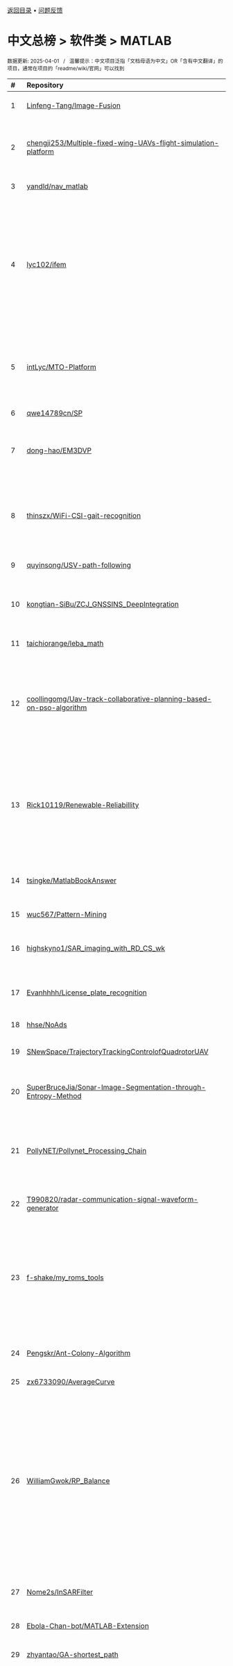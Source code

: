 <a href="https://gitee.com/GrowingGit/GitHub-Chinese-Top-Charts#github中文排行榜">返回目录</a> • <a href="/content/docs/feedback.md">问题反馈</a>

# 中文总榜 > 软件类 > MATLAB
<sub>数据更新: 2025-04-01&nbsp;&nbsp;&nbsp;/&nbsp;&nbsp;&nbsp;温馨提示：中文项目泛指「文档母语为中文」OR「含有中文翻译」的项目，通常在项目的「readme/wiki/官网」可以找到</sub>

|#|Repository|Description|Stars|Updated|
|:-|:-|:-|:-|:-|
|1|[Linfeng-Tang/Image-Fusion](https://github.com/Linfeng-Tang/Image-Fusion)|Deep Learning-based Image Fusion: A Survey|960|2025-03-18|
|2|[chengji253/Multiple-fixed-wing-UAVs-flight-simulation-platform](https://github.com/chengji253/Multiple-fixed-wing-UAVs-flight-simulation-platform)|A multiple fixed-wing UAVs flight simulation platform built by matlab and simulink. |252|2025-03-02|
|3|[yandld/nav_matlab](https://github.com/yandld/nav_matlab)|基于的matlab导航科学计算库|247|2025-03-13|
|4|[lyc102/ifem](https://github.com/lyc102/ifem)|iFEM is a MATLAB software package containing robust, efficient, and easy-following codes for the main building blocks of adaptive finite element methods on unstructured simplicial grids in both two an ...|241|2024-10-24|
|5|[intLyc/MTO-Platform](https://github.com/intLyc/MTO-Platform)|Multitask Optimization Platform (MToP): A MATLAB Optimization Platform for Evolutionary Multitasking|140|2025-02-27|
|6|[qwe14789cn/SP](https://github.com/qwe14789cn/SP)|信号处理工具箱|123|2024-12-20|
|7|[dong-hao/EM3DVP](https://github.com/dong-hao/EM3DVP)|EM3DVP: a Visual Package for 3D Geo-Electromagnetic modeling and inversion|62|2025-02-05|
|8|[thinszx/WiFi-CSI-gait-recognition](https://github.com/thinszx/WiFi-CSI-gait-recognition)|通过WiFi信号的信道状态信息（Channel State Information, CSI）进行步态特征提取，进而实现用户识别|43|2025-01-27|
|9|[quyinsong/USV-path-following](https://github.com/quyinsong/USV-path-following)|USV路径跟踪LOS控制算法仿真|40|2024-11-14|
|10|[kongtian-SiBu/ZCJ_GNSSINS_DeepIntegration](https://github.com/kongtian-SiBu/ZCJ_GNSSINS_DeepIntegration)|GNSS和INS深组合的尝试，在GNSS_SDR和PSINS基础上组合得到|35|2024-10-13|
|11|[taichiorange/leba_math](https://github.com/taichiorange/leba_math)|"乐吧的数学" 使用的代码|32|2025-03-13|
|12|[coollingomg/Uav-track-collaborative-planning-based-on-pso-algorithm](https://github.com/coollingomg/Uav-track-collaborative-planning-based-on-pso-algorithm)|Multi-uav track collaborative planning based on improved particle swarm optimization algorithm   基于改进粒子群算法的多无人机航迹协同规划|32|2024-12-11|
|13|[Rick10119/Renewable-Reliabillity](https://github.com/Rick10119/Renewable-Reliabillity)|本项目利用 Atlite 库，基于历史气象再分析数据计算了中国区域 2020 年的风电和光伏出力因子时间序列。出力因子反映了可再生能源在不弃电情况下的实际出力与装机容量之比。|30|2024-11-19|
|14|[tsingke/MatlabBookAnswer](https://github.com/tsingke/MatlabBookAnswer)|Matlab程序设计与应用（第3版，刘卫国著）课后习题与实验-参考答案|30|2024-10-13|
|15|[wuc567/Pattern-Mining](https://github.com/wuc567/Pattern-Mining)|序列模式挖掘相关研究|30|2024-12-05|
|16|[highskyno1/SAR_imaging_with_RD_CS_wk](https://github.com/highskyno1/SAR_imaging_with_RD_CS_wk)|基于RD、CS和ωk算法的合成孔径雷达成像算法原理与实现|29|2025-03-27|
|17|[Evanhhhh/License_plate_recognition](https://github.com/Evanhhhh/License_plate_recognition)|数字图像处理大作业，蓝绿黄白四色车牌识别（matlab）|27|2025-02-17|
|18|[hhse/NoAds](https://github.com/hhse/NoAds)|NoAds插件|23|2025-03-21|
|19|[SNewSpace/TrajectoryTrackingControlofQuadrotorUAV](https://github.com/SNewSpace/TrajectoryTrackingControlofQuadrotorUAV)|欧拉角、四元数、旋转矩阵，迂回现象，自抗扰控制|23|2024-09-30|
|20|[SuperBruceJia/Sonar-Image-Segmentation-through-Entropy-Method](https://github.com/SuperBruceJia/Sonar-Image-Segmentation-through-Entropy-Method)|This is a MATLAB implementation of Sonar Image Segmentation via Entropy Method|21|2024-10-10|
|21|[PollyNET/Pollynet_Processing_Chain](https://github.com/PollyNET/Pollynet_Processing_Chain)|NRT lidar data processing program for multiwavelength polarization Raman lidar network (PollyNET)|21|2025-03-25|
|22|[T990820/radar-communication-signal-waveform-generator](https://github.com/T990820/radar-communication-signal-waveform-generator)|本仓库的代码用于雷达/通信信号波形的仿真与时频分析|20|2024-10-19|
|23|[f-shake/my_roms_tools](https://github.com/f-shake/my_roms_tools)|基于MATLAB的ROMS（区域海洋模式）预处理、后处理工具包；MATLAB-based pre-processing and post-processing toolkit for ROMS (Regional Ocean Modeling System)|20|2025-03-13|
|24|[Pengskr/Ant-Colony-Algorithm](https://github.com/Pengskr/Ant-Colony-Algorithm)|Implementation of Ant-Colony-Algorithm in Matlab|19|2025-01-12|
|25|[zx6733090/AverageCurve](https://github.com/zx6733090/AverageCurve)|均速曲线|16|2024-10-15|
|26|[WilliamGwok/RP_Balance](https://github.com/WilliamGwok/RP_Balance)|RM2024赛季基于五连杆结构的轮足式机器人建模与仿真代码 / Modeling and Simulation Code for a Wheel-Legged Robot Based on a Five-Bar Linkage Structure in the RM2024 Season /  RM2024シーズンにおける五節リンク構造を基盤とした車輪足型ロボットのモデリングとシミュレーションコー ...|13|2024-12-02|
|27|[Nome2s/InSARFilter](https://github.com/Nome2s/InSARFilter)|InSAR 中经典滤波算法的实现（MATLAB & Python）|13|2024-10-19|
|28|[Ebola-Chan-bot/MATLAB-Extension](https://github.com/Ebola-Chan-bot/MATLAB-Extension)|埃博拉酱的MATLAB扩展|13|2025-03-20|
|29|[zhyantao/GA-shortest_path](https://github.com/zhyantao/GA-shortest_path)|遗传算法解决最短路径问题（两个出发点）|13|2024-11-18|
|30|[OlyMarco/MATLAB_Image_Processing](https://github.com/OlyMarco/MATLAB_Image_Processing)|This MATLAB-based image processing application demonstrates core capabilities such as image loading, filtering, enhancement, and other operations typically used in image processing tasks.|12|2025-02-01|
|31|[JNURay/robot-planning](https://github.com/JNURay/robot-planning)|3d场景下RRT、RRT*算法、实现绕过两个圆柱障碍物到达目标点|12|2024-12-03|
|32|[InTheFuture7/NSGA_II-for-FJSP](https://github.com/InTheFuture7/NSGA_II-for-FJSP)|使用 NSGAII 算法求解 FJSP 问题（柔性作业车间调度）|11|2025-02-12|
|33|[yqx7150/EDAEPRec](https://github.com/yqx7150/EDAEPRec)|Enhanced Denoising Auto-Encoding Priors for Reconstruction |11|2024-12-08|
|34|[LuoQingju/ACOPF_SOCP](https://github.com/LuoQingju/ACOPF_SOCP)|Solving the Optimal Power Flow by Second-Order Cone Programming (The Second-Order Cone Relaxation of Optimal Power Flow) 二阶锥规划求解最优潮流（最优潮流的二阶锥松弛）|10|2024-11-06|
|35|[sunbinuestc/VIF-metrics-analysis](https://github.com/sunbinuestc/VIF-metrics-analysis)|可见光与红外图像融合质量评价指标分析|10|2024-12-17|
|36|[BySpaces/Matlab-Pcode-to-Mcode](https://github.com/BySpaces/Matlab-Pcode-to-Mcode)|本软件可实现将MATLAB中Pcode加密的代码，恢复为原来的M文件。This software can restore the codes encrypted by Pcode in MATLAB to the original M file.|10|2024-10-08|
|37|[Sweetsour-crap/deep-learning-test](https://github.com/Sweetsour-crap/deep-learning-test)|深度学习导论课上的matlab实现卷积神经网络的代码，最后会有一个手写数字识别作业！|10|2025-02-28|
|38|[HilbertRonAnju/MCM_2021_Problem_B](https://github.com/HilbertRonAnju/MCM_2021_Problem_B)|2021年美国大学生数学建模竞赛B题O奖仓库，西安交通大学队伍，队伍编号2104673。|9|2024-10-26|
|39|[chenzeyuan1/IOrange](https://github.com/chenzeyuan1/IOrange)|一门专门为数字电路设计的编译器。支持简单的语法，可以编译出simulink仿真电路，并进行实时仿真。同时支持化简，生成真值表，卡诺图，计算最大最小项。|8|2024-10-27|
|40|[Achuan-2/volume_view](https://github.com/Achuan-2/volume_view)|用matlab绘制3d volume|8|2024-10-21|
|41|[Pengskr/A-star](https://github.com/Pengskr/A-star)|基于Matlab实现A*算法|8|2025-01-08|
|42|[AomanHao/Matlab-Image-Evaluate](https://github.com/AomanHao/Matlab-Image-Evaluate)|图像处理评价标准|8|2025-02-15|
|43|[iChunyu/iChunyu.github.io](https://github.com/iChunyu/iChunyu.github.io)|某春雨的后花园|8|2025-02-24|
|44|[njuptlogic/Matlab_practice_week](https://github.com/njuptlogic/Matlab_practice_week)|南京邮电大学物联网学院matlab仿真实践周，内含作业和报告|7|2024-12-08|
|45|[lxy0068/Signal-and-system-experiments](https://github.com/lxy0068/Signal-and-system-experiments)|Signal and System Experiment (Autumn 2023)|7|2024-10-11|
|46|[BeiYazi0/Gesture_information](https://github.com/BeiYazi0/Gesture_information)|基于 AWR1642 和 DCA1000 的手势信息提取|7|2024-11-24|
|47|[Chi-hong22/MB-TerrainSim](https://github.com/Chi-hong22/MB-TerrainSim)|本工具用于实现多波束声呐对海底地形的模拟采集。通过仿真AUV运动并模拟多波束声呐扫测过程，生成适用于水下SLAM研究的仿真数据集。|6|2025-02-24|
|48|[sdpd2333/XJTU-ERMAP](https://github.com/sdpd2333/XJTU-ERMAP)| 西安交通大学实验报告互帮互助项目 Xi'an Jiaotong University Experimental Report Mutual Assistance Project|6|2025-02-16|
|49|[dwdWang/Modulation-Classification-With-Pluto-SDR](https://github.com/dwdWang/Modulation-Classification-With-Pluto-SDR)|该项目为2024年ADI通达杯作品，采用深度学习识别信号调制方式，并实现位同步及频偏和相偏补偿。|5|2025-01-09|
|50|[chrishajah/SYSU_ArraySignalProcessing](https://github.com/chrishajah/SYSU_ArraySignalProcessing)|中大电通必选课阵列信号处理作业（仅供参考）|5|2024-11-16|
|51|[LiuZiyue1016/spacecraft_attitude_control](https://github.com/LiuZiyue1016/spacecraft_attitude_control)|航天器姿态智能控制|5|2024-12-15|
|52|[xe13579/image-fusion](https://github.com/xe13579/image-fusion)|中国石油大学可见光与红外光图像融合小作业(利用小波变换和拉普拉斯金字塔）|5|2025-03-10|
|53|[17513146506/dc_motor_pid](https://github.com/17513146506/dc_motor_pid)|伺服电机pid控制|5|2024-10-31|
|54|[5260486/KalmanForecast](https://github.com/5260486/KalmanForecast)|卡尔曼滤波负荷预测|5|2024-11-25|
|55|[shannanshouyin/EKF-SLAM-2D-matlab](https://github.com/shannanshouyin/EKF-SLAM-2D-matlab)|基于matlab开发的动态可视化EKF-SLAM仿真|4|2025-02-22|
|56|[928097497/PID](https://github.com/928097497/PID)|粒子群算法|4|2024-12-19|
|57|[Emaker-uav/uav-MPC](https://github.com/Emaker-uav/uav-MPC)|四旋翼无人机的MPC仿真代码|4|2024-12-17|
|58|[Chi-hong22/CoveragePathPlannerApp](https://github.com/Chi-hong22/CoveragePathPlannerApp)|基于 MATLAB GUI 的自主水下航行器(AUV)海底探测路径规划应用程序。 集成了智能路径生成、Dubins曲线优化、障碍物避障等功能，支持实时数据可视化和AUV控制系统对接。|4|2025-03-29|
|59|[XMZhangAI/Multicollinearity_Resolution](https://github.com/XMZhangAI/Multicollinearity_Resolution)|[AJSEA]全国大学生统计建模大赛一等奖|4|2025-03-28|
|60|[cmjang/DM_Control_Matlab](https://github.com/cmjang/DM_Control_Matlab)|达妙电机matlab库函数，DM motor matlab control library function|4|2024-12-16|
|61|[nextpilot/nextpilot-simulink-toolbox](https://github.com/nextpilot/nextpilot-simulink-toolbox)|一套基于MATLAB/Simulink飞控系统开发工具箱|4|2024-10-31|
|62|[Ebola-Chan-bot/Parallel-Computing](https://github.com/Ebola-Chan-bot/Parallel-Computing)|埃博拉酱的并行计算工具箱|4|2024-12-13|
|63|[Yuquan121/modeling-and-simulation](https://github.com/Yuquan121/modeling-and-simulation)|基于matlab和simulink的通信系统建模与仿真|4|2025-03-10|
|64|[zouchenzhen/MATLAB_Sensor_Data_Processing](https://github.com/zouchenzhen/MATLAB_Sensor_Data_Processing)|基于 MATLAB 的光谱分析工具，支持 CSV 数据预处理（删除初始行/列、光源信号消除）、巴特沃斯低通滤波及局部极小值提取。处理后的光谱数据与极小值信息整合输出，并提供交互式界面配置参数、可视化结果。|3|2025-03-26|
|65|[Tippy-myu/-matlab-](https://github.com/Tippy-myu/-matlab-)|自动控制实践作业的跟瞄系统matlab仿真，加入了动图功能|3|2025-03-13|
|66|[Ineffablepyn/Bird-image-processing](https://github.com/Ineffablepyn/Bird-image-processing)|数字图像处理期末大作业：基于matlab的鸟类图像处理与鸟类识别。|3|2024-12-25|
|67|[RingMERCEDES/Missile-ASIP](https://github.com/RingMERCEDES/Missile-ASIP)|ASIP大作业|3|2024-12-14|
|68|[Wwbbbbb/radar_DTM](https://github.com/Wwbbbbb/radar_DTM)|IWR1843雷达生成雷达RTM与DTM|3|2025-03-23|
|69|[zhouzhongyoung/CQNU_Deep_Cluster](https://github.com/zhouzhongyoung/CQNU_Deep_Cluster)|重庆师范大学-国家应用数学中心 深度聚类算法研究Python/Matlab脚本仓库|3|2024-11-19|
|70|[YYuJie0608/UIQMandUCIQEandEntropy](https://github.com/YYuJie0608/UIQMandUCIQEandEntropy)|水下图像的无参考指标matlab代码|3|2024-11-11|
|71|[deltaRing/FMCW_Pulse_Radar_QPSK_Radar_BiStatic_Radar](https://github.com/deltaRing/FMCW_Pulse_Radar_QPSK_Radar_BiStatic_Radar)|FMCW雷达、脉冲雷达|3|2024-12-10|
|72|[Ltang4396/MPC_DPID](https://github.com/Ltang4396/MPC_DPID)|采用matlab2022a完成的mpc横向控制，双pid纵向控制|3|2024-11-06|
|73|[HITSZ-OpenAuto/AUTO2005](https://github.com/HITSZ-OpenAuto/AUTO2005)|HITSZ 信号分析与处理|3|2025-01-24|
|74|[Chang-huilin/MyMasterLearning](https://github.com/Chang-huilin/MyMasterLearning)|一些光谱与图像的读取，处理，和算法|3|2024-10-11|

<div align="center">
    <p><sub>↓ -- 感谢读者 -- ↓</sub></p>
    榜单持续更新，如有帮助请加星收藏，方便后续浏览，感谢你的支持！
</div>

<br/>

<div align="center"><a href="https://gitee.com/GrowingGit/GitHub-Chinese-Top-Charts#github中文排行榜">返回目录</a> • <a href="/content/docs/feedback.md">问题反馈</a></div>
